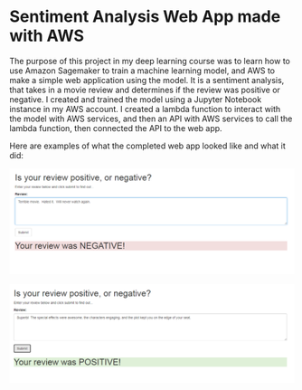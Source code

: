 # Sentiment Analysis Web App made with AWS

The purpose of this project in my deep learning course was to learn how to use Amazon Sagemaker to train a machine learning model, and AWS to make a simple web application using the model.  It is a sentiment analysis, that takes in a movie review and determines if the review was positive or negative.  I created and trained the model using a Jupyter Notebook instance in my AWS account.  I created a lambda function to interact with the model with AWS services, and then an API with AWS services to call the lambda function, then connected the API to the web app.

Here are examples of what the completed web app looked like and what it did:

![Review sample 1](/images/review_1.png)


![Review sample 22](/images/review_2.png)
